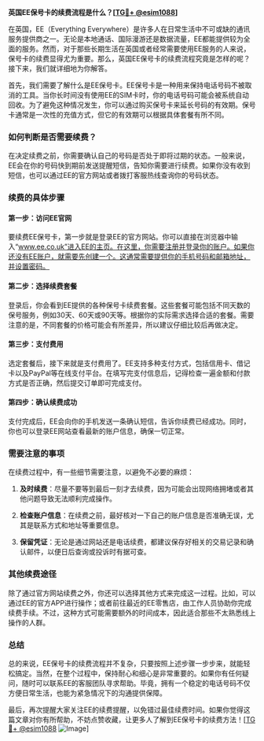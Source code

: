 **英国EE保号卡的续费流程是什么？[[TG💪+ @esim1088](https://t.me/s/esim1088)]**

在英国，EE（Everything Everywhere）是许多人在日常生活中不可或缺的通讯服务提供商之一。无论是本地通话、国际漫游还是数据流量，EE都能提供较为全面的服务。然而，对于那些长期生活在英国或者经常需要使用EE服务的人来说，保号卡的续费显得尤为重要。那么，英国EE保号卡的续费流程究竟是怎样的呢？接下来，我们就详细地为你解答。

首先，我们需要了解什么是EE保号卡。EE保号卡是一种用来保持电话号码不被取消的工具。当你长时间没有使用EE的SIM卡时，你的电话号码可能会被系统自动回收。为了避免这种情况发生，你可以通过购买保号卡来延长号码的有效期。保号卡通常是一次性的充值方式，但它的有效期可以根据具体套餐有所不同。

### 如何判断是否需要续费？

在决定续费之前，你需要确认自己的号码是否处于即将过期的状态。一般来说，EE会在你的号码快到期前发送提醒短信，告知你需要进行续费。如果你没有收到短信，也可以通过EE的官方网站或者拨打客服热线查询你的号码状态。

### 续费的具体步骤

#### 第一步：访问EE官网
要续费EE保号卡，第一步就是登录EE的官方网站。你可以直接在浏览器中输入“www.ee.co.uk”进入EE的主页。在这里，你需要注册并登录你的账户。如果你还没有EE账户，就需要先创建一个。这通常需要提供你的手机号码和邮箱地址，并设置密码。

#### 第二步：选择续费套餐
登录后，你会看到EE提供的各种保号卡续费套餐。这些套餐可能包括不同天数的保号服务，例如30天、60天或90天等。根据你的实际需求选择合适的套餐。需要注意的是，不同套餐的价格可能会有所差异，所以建议仔细比较后再做决定。

#### 第三步：支付费用
选定套餐后，接下来就是支付费用了。EE支持多种支付方式，包括信用卡、借记卡以及PayPal等在线支付平台。在填写完支付信息后，记得检查一遍金额和付款方式是否正确，然后提交订单即可完成支付。

#### 第四步：确认续费成功
支付完成后，EE会向你的手机发送一条确认短信，告诉你续费已经成功。同时，你也可以登录EE网站查看最新的账户信息，确保一切正常。

### 需要注意的事项

在续费过程中，有一些细节需要注意，以避免不必要的麻烦：

1. **及时续费**：尽量不要等到最后一刻才去续费，因为可能会出现网络拥堵或者其他问题导致无法顺利完成操作。
   
2. **检查账户信息**：在续费之前，最好核对一下自己的账户信息是否准确无误，尤其是联系方式和地址等重要信息。

3. **保留凭证**：无论是通过网站还是电话续费，都建议保存好相关的交易记录和确认邮件，以便日后查询或投诉时有据可查。

### 其他续费途径

除了通过官方网站续费之外，你还可以选择其他方式来完成这一过程。比如，可以通过EE的官方APP进行操作；或者前往最近的EE零售店，由工作人员协助你完成续费手续。不过，这种方式可能需要额外的时间成本，因此适合那些不太熟悉线上操作的人群。

### 总结

总的来说，EE保号卡的续费流程并不复杂，只要按照上述步骤一步步来，就能轻松搞定。当然，在整个过程中，保持耐心和细心是非常重要的。如果你有任何疑问，随时可以联系EE的客服团队寻求帮助。毕竟，拥有一个稳定的电话号码不仅方便日常生活，也能为紧急情况下的沟通提供保障。

最后，再次提醒大家关注EE的续费提醒，以免错过最佳续费时间。如果你觉得这篇文章对你有所帮助，不妨点赞收藏，让更多人了解到EE保号卡的续费方法！[[TG💪+ @esim1088](https://t.me/s/esim1088) ![Image](https://i.postimg.cc/4NQfJmqS/Snipaste-2025-05-13-00-14-12.png)]